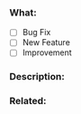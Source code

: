 <!--
- Fill in the form below correctly. This will help our team to understand the PR and also work on it.
-->

### What:

- [ ] Bug Fix
- [ ] New Feature
- [ ] Improvement

### Description:

<!-- describe what your PR is solving -->

### Related:

<!-- link to the issue(s) your PR is solving. If it doesn't exist, remove the "Related" section. -->
